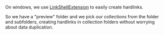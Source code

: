 On windows, we use [LinkShellExtension](https://schinagl.priv.at/nt/hardlinkshellext/linkshellextension.html#contact) to easily create hardlinks.

So we have a "preview" folder and we pick our collections from the folder and subfolders, creating hardlinks in collection folders without worrying about data duplication.